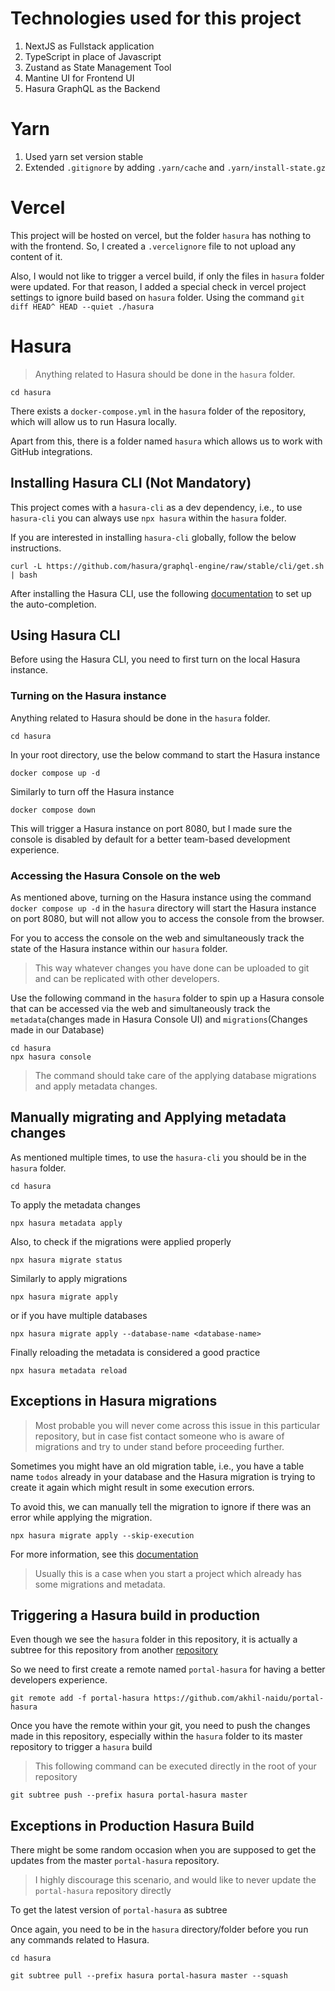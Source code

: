 # Technologies used for this project

1. NextJS as Fullstack application
2. TypeScript in place of Javascript
3. Zustand as State Management Tool
4. Mantine UI for Frontend UI
5. Hasura GraphQL as the Backend

# Yarn

1. Used yarn set version stable
2. Extended `.gitignore` by adding `.yarn/cache` and `.yarn/install-state.gz`

# Vercel

This project will be hosted on vercel, but the folder `hasura` has nothing to with the frontend. So, I created a `.vercelignore` file to not upload any content of it.

Also, I would not like to trigger a vercel build, if only the files in `hasura` folder were updated. For that reason, I added a special check in vercel project settings to ignore build based on `hasura` folder. Using the command `git diff HEAD^ HEAD --quiet ./hasura`

# Hasura

> Anything related to Hasura should be done in the `hasura` folder.

```
cd hasura
```

There exists a `docker-compose.yml` in the `hasura` folder of the repository, which will allow us to run Hasura locally.

Apart from this, there is a folder named `hasura` which allows us to work with GitHub integrations.

## Installing Hasura CLI (Not Mandatory)

This project comes with a `hasura-cli` as a dev dependency, i.e., to use `hasura-cli` you can always use `npx hasura` within the `hasura` folder.

If you are interested in installing `hasura-cli` globally, follow the below instructions.

```
curl -L https://github.com/hasura/graphql-engine/raw/stable/cli/get.sh | bash
```

After installing the Hasura CLI, use the following [documentation](https://hasura.io/docs/latest/graphql/core/hasura-cli/hasura_completion/) to set up the auto-completion.

## Using Hasura CLI

Before using the Hasura CLI, you need to first turn on the local Hasura instance.

### Turning on the Hasura instance

Anything related to Hasura should be done in the `hasura` folder.

```
cd hasura
```

In your root directory, use the below command to start the Hasura instance

```
docker compose up -d
```

Similarly to turn off the Hasura instance

```
docker compose down
```

This will trigger a Hasura instance on port 8080, but I made sure the console is disabled by default for a better team-based development experience.

### Accessing the Hasura Console on the web

As mentioned above, turning on the Hasura instance using the command `docker compose up -d` in the `hasura` directory will start the Hasura instance on port 8080, but will not allow you to access the console from the browser.

For you to access the console on the web and simultaneously track the state of the Hasura instance within our `hasura` folder.

> This way whatever changes you have done can be uploaded to git and can be replicated with other developers.

Use the following command in the `hasura` folder to spin up a Hasura console that can be accessed via the web and simultaneously track the `metadata`(changes made in Hasura Console UI) and `migrations`(Changes made in our Database)

```
cd hasura
npx hasura console
```

> The command should take care of the applying database migrations and apply metadata changes.

## Manually migrating and Applying metadata changes

As mentioned multiple times, to use the `hasura-cli` you should be in the `hasura` folder.

```
cd hasura
```

To apply the metadata changes

```
npx hasura metadata apply
```

Also, to check if the migrations were applied properly

```
npx hasura migrate status
```

Similarly to apply migrations

```
npx hasura migrate apply
```

or if you have multiple databases

```
npx hasura migrate apply --database-name <database-name>
```

Finally reloading the metadata is considered a good practice

```
npx hasura metadata reload
```

## Exceptions in Hasura migrations

> Most probable you will never come across this issue in this particular repository, but in case fist contact someone who is aware of migrations and try to under stand before proceeding further.

Sometimes you might have an old migration table, i.e., you have a table name `todos` already in your database and the Hasura migration is trying to create it again which might result in some execution errors.

To avoid this, we can manually tell the migration to ignore if there was an error while applying the migration.

```
npx hasura migrate apply --skip-execution
```

For more information, see this [documentation](https://hasura.io/docs/latest/graphql/core/migrations/advanced/resetting-migrations/)

> Usually this is a case when you start a project which already has some migrations and metadata.

## Triggering a Hasura build in production

Even though we see the `hasura` folder in this repository, it is actually a subtree for this repository from another [repository](https://github.com/akhil-naidu/portal-hasura)

So we need to first create a remote named `portal-hasura` for having a better developers experience.

```
git remote add -f portal-hasura https://github.com/akhil-naidu/portal-hasura
```

Once you have the remote within your git, you need to push the changes made in this repository, especially within the `hasura` folder to its master repository to trigger a `hasura` build

> This following command can be executed directly in the root of your repository

```
git subtree push --prefix hasura portal-hasura master
```

## Exceptions in Production Hasura Build

There might be some random occasion when you are supposed to get the updates from the master `portal-hasura` repository.

> I highly discourage this scenario, and would like to never update the `portal-hasura` repository directly

To get the latest version of `portal-hasura` as subtree

Once again, you need to be in the `hasura` directory/folder before you run any commands related to Hasura.

```
cd hasura
```

```
git subtree pull --prefix hasura portal-hasura master --squash
```
